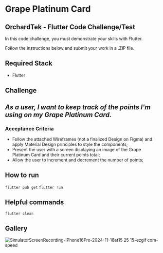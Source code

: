 # Grape Platinum Card

## OrchardTek - Flutter Code Challenge/Test

In this code challenge, you must demonstrate your skills with Flutter.

Follow the instructions below and submit your work in a .ZIP file.

## Required Stack

- Flutter

## Challenge

## _As a user, I want to keep track of the points I'm using on my Grape Platinum Card._

### Acceptance Criteria

- Follow the attached Wireframes (not a finalized Design on Figma) and apply Material Design principles to style the components;
- Present the user with a screen displaying an image of the Grape Platinum Card and their current points total;
- Allow the user to increment and decrement the number of points;

## How to run

`flutter pub get`
`flutter run`

## Helpful commands

`flutter clean`


## Gallery


![SimulatorScreenRecording-iPhone16Pro-2024-11-18at15 25 15-ezgif com-speed](https://github.com/user-attachments/assets/9e50e489-f34b-433b-aa28-7a62e6a24d4d)
